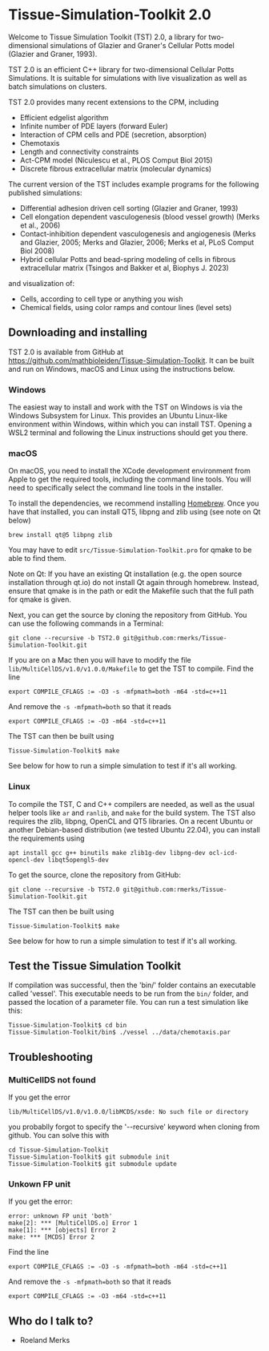 # Tissue-Simulation-Toolkit 2.0

Welcome to Tissue Simulation Toolkit (TST) 2.0, a library for
two-dimensional simulations of Glazier and Graner's Cellular Potts
model (Glazier and Graner, 1993).

TST 2.0 is an efficient C++ library for two-dimensional Cellular Potts Simulations. It is suitable for simulations with live visualization as well as batch simulations on clusters.

TST 2.0 provides many recent extensions to the CPM, including
* Efficient edgelist algorithm
* Infinite number of PDE layers (forward Euler)
* Interaction of CPM cells and PDE (secretion, absorption)
* Chemotaxis
* Length and connectivity constraints
* Act-CPM model (Niculescu et al., PLOS Comput Biol 2015)
* Discrete fibrous extracellular matrix (molecular dynamics)

The current version of the TST includes example programs for the
following published simulations:

* Differential adhesion driven cell sorting (Glazier and Graner, 1993)
* Cell elongation dependent vasculogenesis (blood vessel growth) (Merks et al., 2006) 
* Contact-inhibition dependent vasculogenesis and angiogenesis (Merks and Glazier, 2005; Merks and Glazier, 2006; Merks et al, PLoS Comput Biol 2008)
* Hybrid cellular Potts and bead-spring modeling of cells in fibrous extracellular matrix (Tsingos and Bakker et al, Biophys J. 2023)


and visualization of:

* Cells, according to cell type or anything you wish
* Chemical fields, using color ramps and contour lines (level sets)

## Downloading and installing

TST 2.0 is available from GitHub at https://github.com/mathbioleiden/Tissue-Simulation-Toolkit. It can be built and run on Windows, macOS and Linux using the instructions below.

### Windows

The easiest way to install and work with the TST on Windows is via the Windows Subsystem for Linux. This provides an Ubuntu Linux-like environment within Windows, within which you can install TST. Opening a WSL2 terminal and following the Linux instructions should get you there.

### macOS

On macOS, you need to install the XCode development environment from Apple to get the required tools, including the command line tools. You will need to specifically select the command line tools in the installer.

To install the dependencies, we recommend installing [Homebrew](https://brew.sh). Once you have that installed, you can install QT5, libpng and zlib using (see note on Qt below)

```
brew install qt@5 libpng zlib
```

You may have to edit `src/Tissue-Simulation-Toolkit.pro` for qmake to be able to find them. 

Note on Qt: If you have an existing Qt installation (e.g. the open source installation through qt.io)  do not install Qt again through homebrew. Instead, ensure that qmake is in the path or edit the Makefile such that the full path for qmake is given. 

Next, you can get the source by cloning the repository from GitHub. You can use the following commands in a Terminal:

```
git clone --recursive -b TST2.0 git@github.com:rmerks/Tissue-Simulation-Toolkit.git
```

If you are on a Mac then you will have to modify the file `lib/MultiCellDS/v1.0/v1.0.0/Makefile` to get the TST to compile. Find the line

```
export COMPILE_CFLAGS := -O3 -s -mfpmath=both -m64 -std=c++11
```

And remove the `-s -mfpmath=both` so that it reads

```
export COMPILE_CFLAGS := -O3 -m64 -std=c++11
```

The TST can then be built using

```
Tissue-Simulation-Toolkit$ make
```

See below for how to run a simple simulation to test if it's all working.

### Linux

To compile the TST, C and C++ compilers are needed, as well as the usual helper tools like `ar` and `ranlib`, and `make` for the build system. The TST also requires the zlib, libpng, OpenCL and QT5 libraries. On a recent Ubuntu or another Debian-based distribution (we tested Ubuntu 22.04), you can install the requirements using

```apt install gcc g++ binutils make zlib1g-dev libpng-dev ocl-icd-opencl-dev libqt5opengl5-dev```

To get the source, clone the repository from GitHub:

```
git clone --recursive -b TST2.0 git@github.com:rmerks/Tissue-Simulation-Toolkit.git
```

The TST can then be built using

```
Tissue-Simulation-Toolkit$ make
```

See below for how to run a simple simulation to test if it's all working.

## Test the Tissue Simulation Toolkit

If compilation was successful, then the 'bin/' folder contains an executable called 'vessel'. This executable needs to be run from the `bin/` folder, and passed the location of a parameter file. You can run a test simulation like this:

```
Tissue-Simulation-Toolkit$ cd bin
Tissue-Simulation-Toolkit/bin$ ./vessel ../data/chemotaxis.par
```

## Troubleshooting

### MultiCellDS not found

If you get the error

```
lib/MultiCellDS/v1.0/v1.0.0/libMCDS/xsde: No such file or directory
```

you probablly forgot to specify the '--recursive' keyword when cloning from github. You can solve this with

```
cd Tissue-Simulation-Toolkit
Tissue-Simulation-Toolkit$ git submodule init
Tissue-Simulation-Toolkit$ git submodule update
```

### Unkown FP unit

If you get the error:

```
error: unknown FP unit 'both'
make[2]: *** [MultiCellDS.o] Error 1
make[1]: *** [objects] Error 2
make: *** [MCDS] Error 2
```

Find the line

```
export COMPILE_CFLAGS := -O3 -s -mfpmath=both -m64 -std=c++11
```

And remove the `-s -mfpmath=both` so that it reads

```
export COMPILE_CFLAGS := -O3 -m64 -std=c++11
```

## Who do I talk to?

* Roeland Merks
